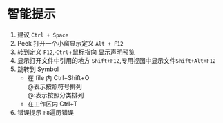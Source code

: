 # 智能提示

1. 建议 `Ctrl + Space`
2. Peek 打开一个小窗显示定义 `Alt + F12`
3. 转到定义 `F12`,·`Ctrl`+鼠标指向 显示声明预览
4. 显示打开文件中引用的地方 `Shift+F12`,专用视图中显示文件`Shift+Alt+F12`
5. 跳转到 Symbol
   - 在 file 内 Ctrl+Shift+O  
     @表示按照符号排列  
     @:表示按照分类排列
   - 在工作区内 Ctrl+T
6. 错误提示 `F8`遍历错误
